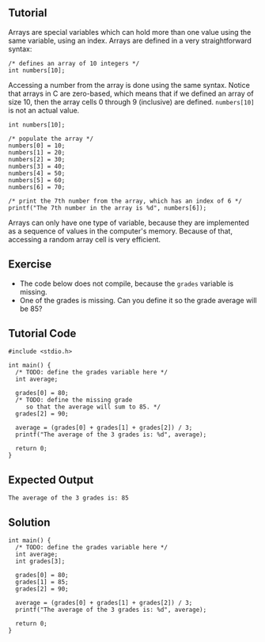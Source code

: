 Tutorial
--------

Arrays are special variables which can hold more than one value using the same variable, using an index. Arrays are defined in a very
straightforward syntax:

    /* defines an array of 10 integers */
    int numbers[10];

Accessing a number from the array is done using the same syntax. Notice that arrays in C are zero-based, which means that if we
defined an array of size 10, then the array cells 0 through 9 (inclusive) are defined. `numbers[10]` is not an actual value.

    int numbers[10];

    /* populate the array */
    numbers[0] = 10;
    numbers[1] = 20;
    numbers[2] = 30;
    numbers[3] = 40;
    numbers[4] = 50;
    numbers[5] = 60;
    numbers[6] = 70;

    /* print the 7th number from the array, which has an index of 6 */
    printf("The 7th number in the array is %d", numbers[6]);

Arrays can only have one type of variable, because they are implemented as a sequence of values in the computer's memory.
Because of that, accessing a random array cell is very efficient.

Exercise
--------

* The code below does not compile, because the `grades` variable is missing. 
* One of the grades is missing. Can you define it so the grade average will be 85?

Tutorial Code
-------------

    #include <stdio.h>

    int main() {
      /* TODO: define the grades variable here */
      int average;

      grades[0] = 80;
      /* TODO: define the missing grade
         so that the average will sum to 85. */
      grades[2] = 90;

      average = (grades[0] + grades[1] + grades[2]) / 3;
      printf("The average of the 3 grades is: %d", average);

      return 0;
    }

Expected Output
---------------

    The average of the 3 grades is: 85

Solution
--------

    int main() {
      /* TODO: define the grades variable here */
      int average;
      int grades[3];
      
      grades[0] = 80;
      grades[1] = 85;
      grades[2] = 90;

      average = (grades[0] + grades[1] + grades[2]) / 3;
      printf("The average of the 3 grades is: %d", average);

      return 0;
    }
